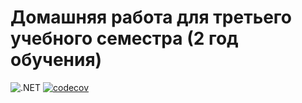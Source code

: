 # Домашняя работа для третьего учебного семестра (2 год обучения)

![.NET](https://github.com/max-arshinov/dotnet-homeworks-2/actions/workflows/dotnet.yml/badge.svg)
[![codecov](https://codecov.io/gh/max-arshinov/dotnet-homeworks-2/branch/dev/graph/badge.svg?token={token})](https://codecov.io/gh/max-arshinov/dotnet-homeworks-2)
